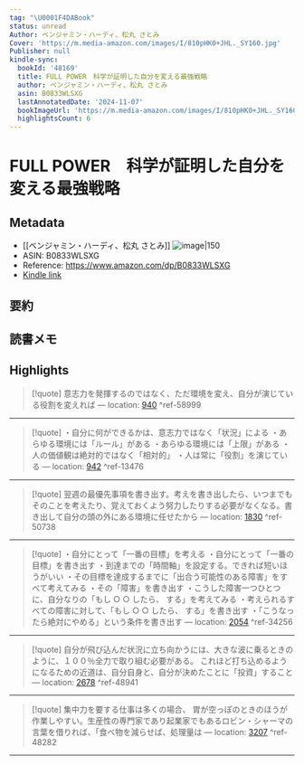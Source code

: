 ```yaml
---
tag: "\U0001F4DABook"
status: unread
Author: ベンジャミン・ハーディ、松丸 さとみ
Cover: 'https://m.media-amazon.com/images/I/810pHK0+JHL._SY160.jpg'
Publisher: null
kindle-sync:
  bookId: '48169'
  title: FULL POWER　科学が証明した自分を変える最強戦略
  author: ベンジャミン・ハーディ、松丸 さとみ
  asin: B0833WLSXG
  lastAnnotatedDate: '2024-11-07'
  bookImageUrl: 'https://m.media-amazon.com/images/I/810pHK0+JHL._SY160.jpg'
  highlightsCount: 6
---
```

# FULL POWER　科学が証明した自分を変える最強戦略
## Metadata
* [[ベンジャミン・ハーディ、松丸 さとみ]]
![image|150](https://m.media-amazon.com/images/I/810pHK0+JHL._SY160.jpg)
* ASIN: B0833WLSXG
* Reference: https://www.amazon.com/dp/B0833WLSXG
* [Kindle link](kindle://book?action=open&asin=B0833WLSXG)
## 要約
## 読書メモ
## Highlights
>[!quote]
>意志力を発揮するのではなく、ただ環境を変え、自分が演じている役割を変えれば — location: [940](kindle://book?action=open&asin=B0833WLSXG&location=940) ^ref-58999

---
>[!quote]
>・自分に何ができるかは、意志力ではなく「状況」による ・あらゆる環境には「ルール」がある ・あらゆる環境には「上限」がある ・人の価値観は絶対的ではなく「相対的」 ・人は常に「役割」を演じている — location: [942](kindle://book?action=open&asin=B0833WLSXG&location=942) ^ref-13476

---
>[!quote]
>翌週の最優先事項を書き出す。考えを書き出したら、いつまでもそのことを考えたり、覚えておくよう努力したりする必要がなくなる。書き出して自分の頭の外にある環境に任せたから — location: [1830](kindle://book?action=open&asin=B0833WLSXG&location=1830) ^ref-50738

---
>[!quote]
>・自分にとって「一番の目標」を考える ・自分にとって「一番の目標」を書き出す ・到達までの「時間軸」を設定する。できれば短いほうがいい ・その目標を達成するまでに「出合う可能性のある障害」をすべて考えてみる ・その「障害」を書き出す ・こうした障害一つひとつに、自分なりの「もし ○ ○ したら、 する」を考えてみる ・考えられるすべての障害に対して、「もし ○ ○ したら、 する」を書き出す ・「こうなったら絶対にやめる」という条件を書き出す — location: [2054](kindle://book?action=open&asin=B0833WLSXG&location=2054) ^ref-34256

---
>[!quote]
>自分が飛び込んだ状況に立ち向かうには、大きな波に乗るときのように、１００％全力で取り組む必要がある。 これほど打ち込めるようになるための近道は、自分自身と、自分が決めたことに「投資」すること — location: [2678](kindle://book?action=open&asin=B0833WLSXG&location=2678) ^ref-48941

---
>[!quote]
>集中力を要する仕事は多くの場合、 胃が空っぽのときのほうが作業しやすい。生産性の専門家であり起業家でもあるロビン・シャーマの言葉を借りれば、「食べ物を減らせば、処理量は — location: [3207](kindle://book?action=open&asin=B0833WLSXG&location=3207) ^ref-48282

---
